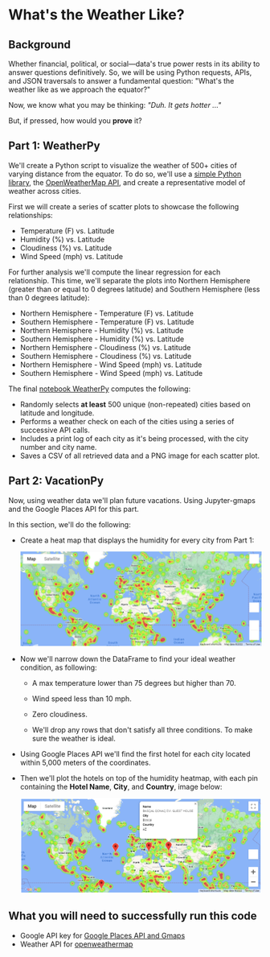# What's the Weather Like?

## Background

Whether financial, political, or social&mdash;data's true power rests in its ability to answer questions definitively. So, we will be using Python requests, APIs, and JSON traversals to answer a fundamental question: "What's the weather like as we approach the equator?"

Now, we know what you may be thinking: _"Duh. It gets hotter ..."_

But, if pressed, how would you **prove** it?

## Part 1: WeatherPy

We'll create a Python script to visualize the weather of 500+ cities of varying distance from the equator. To do so, we'll use a [simple Python library](https://pypi.python.org/pypi/citipy), the [OpenWeatherMap API](https://openweathermap.org/api), and create a representative model of weather across cities.

First we will create a series of scatter plots to showcase the following relationships:

* Temperature (F) vs. Latitude
* Humidity (%) vs. Latitude
* Cloudiness (%) vs. Latitude
* Wind Speed (mph) vs. Latitude

For further analysis we'll compute the linear regression for each relationship. This time, we'll separate the plots into Northern Hemisphere (greater than or equal to 0 degrees latitude) and Southern Hemisphere (less than 0 degrees latitude):

* Northern Hemisphere - Temperature (F) vs. Latitude
* Southern Hemisphere - Temperature (F) vs. Latitude
* Northern Hemisphere - Humidity (%) vs. Latitude
* Southern Hemisphere - Humidity (%) vs. Latitude
* Northern Hemisphere - Cloudiness (%) vs. Latitude
* Southern Hemisphere - Cloudiness (%) vs. Latitude
* Northern Hemisphere - Wind Speed (mph) vs. Latitude
* Southern Hemisphere - Wind Speed (mph) vs. Latitude

The final [notebook WeatherPy](starter_code/WeatherPy.ipynb) computes the following:

* Randomly selects **at least** 500 unique (non-repeated) cities based on latitude and longitude.
* Performs a weather check on each of the cities using a series of successive API calls.
* Includes a print log of each city as it's being processed, with the city number and city name.
* Saves a CSV of all retrieved data and a PNG image for each scatter plot.

## Part 2: VacationPy

Now, using weather data we'll plan future vacations. Using Jupyter-gmaps and the Google Places API for this part.

In this section, we'll do the following:

* Create a heat map that displays the humidity for every city from Part 1:

  ![heatmap](starter_code/output_data/humidity_heatmap.PNG)

* Now we'll narrow down the DataFrame to find your ideal weather condition, as following:

  * A max temperature lower than 75 degrees but higher than 70.

  * Wind speed less than 10 mph.

  * Zero cloudiness.

  * We'll drop any rows that don't satisfy all three conditions. To make sure the weather is ideal.

* Using Google Places API we'll find the first hotel for each city located within 5,000 meters of the coordinates.

* Then we'll plot the hotels on top of the humidity heatmap, with each pin containing the **Hotel Name**, **City**, and **Country**, image below:

  ![hotel map](starter_code/output_data/pin_heatmap.PNG)

## What you will need to successfully run this code

* Google API key for [Google Places API and Gmaps](https://developers.google.com/maps/documentation/places/web-service/overview)
* Weather API for [openweathermap](https://openweathermap.org/api)
